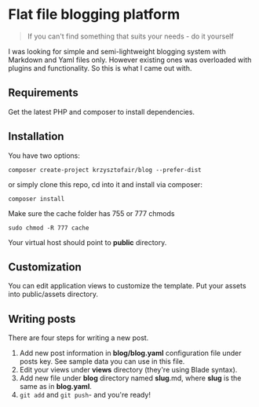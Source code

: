 # Flat file blogging platform

 > If you can't find something that suits your needs - do it yourself
 
 I was looking for simple and semi-lightweight blogging system with Markdown and Yaml files only. However existing ones was overloaded with plugins and functionality. So this is what I came out with.
 
 
## Requirements

 Get the latest PHP and composer to install dependencies.
 
## Installation

 You have two options:
 
 ```
 composer create-project krzysztofair/blog --prefer-dist
 ```
 
 or simply clone this repo, cd into it and install via composer:
 
 ```
 composer install
 ```
 
 Make sure the cache folder has 755 or 777 chmods
 
 ```
 sudo chmod -R 777 cache
 ```
 
 Your virtual host should point to **public** directory.
 
## Customization
 
 You can edit application views to customize the template. Put your assets into public/assets directory.
 
## Writing posts

 There are four steps for writing a new post.
 
 1. Add new post information in **blog/blog.yaml** configuration file under posts key. See sample data you can use in this file.
 2. Edit your views under **views** directory (they're using Blade syntax).
 3. Add new file under **blog** directory named **slug**.md, where **slug** is the same as in **blog.yaml**.
 4. `git add` and `git push`- and you're ready!

